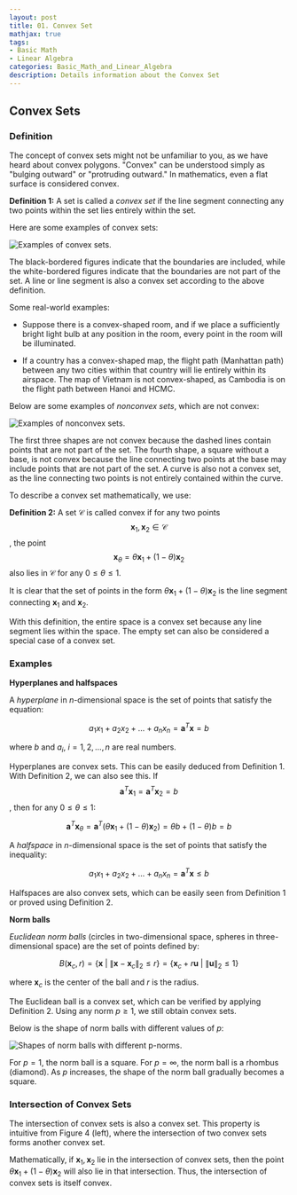 ```yaml
---
layout: post
title: 01. Convex Set
mathjax: true
tags:
- Basic Math
- Linear Algebra
categories: Basic_Math_and_Linear_Algebra
description: Details information about the Convex Set
---
```


## Convex Sets

### Definition

The concept of convex sets might not be unfamiliar to you, as we have
heard about convex polygons. \"Convex\" can be understood simply as
\"bulging outward\" or \"protruding outward.\" In mathematics, even a
flat surface is considered convex.

**Definition 1:** A set is called a *convex set* if the line segment
connecting any two points within the set lies entirely within the set.

Here are some examples of convex sets:

![Examples of convex sets.](/MLDL/assets/img/16_convexity/convexsets.png)

The black-bordered figures indicate that the boundaries are included,
while the white-bordered figures indicate that the boundaries are not
part of the set. A line or line segment is also a convex set according
to the above definition.

Some real-world examples:

-   Suppose there is a convex-shaped room, and if we place a
    sufficiently bright light bulb at any position in the room, every
    point in the room will be illuminated.

-   If a country has a convex-shaped map, the flight path (Manhattan
    path) between any two cities within that country will lie entirely
    within its airspace. The map of Vietnam is not convex-shaped, as
    Cambodia is on the flight path between Hanoi and HCMC.

Below are some examples of *nonconvex sets*, which are not convex:

![Examples of nonconvex sets.](/MLDL/assets/img/16_convexity/nonconvexsets.png)

The first three shapes are not convex because the dashed lines contain
points that are not part of the set. The fourth shape, a square without
a base, is not convex because the line connecting two points at the base
may include points that are not part of the set. A curve is also not a
convex set, as the line connecting two points is not entirely contained
within the curve.

To describe a convex set mathematically, we use:

**Definition 2:** A set $\mathcal{C}$ is called convex if for any two
points $$\mathbf{x}_1, \mathbf{x}_2 \in \mathcal{C}$$, the point
$$\mathbf{x}_{\theta} = \theta \mathbf{x}_1 + (1 - \theta) \mathbf{x}_2$$
also lies in $\mathcal{C}$ for any $0 \leq \theta \leq 1$.

It is clear that the set of points in the form
$\theta \mathbf{x}_1 + (1 - \theta) \mathbf{x}_2$ is the line segment
connecting $\mathbf{x}_1$ and $\mathbf{x}_2$.

With this definition, the entire space is a convex set because any line
segment lies within the space. The empty set can also be considered a
special case of a convex set.

### Examples

**Hyperplanes and halfspaces**

A *hyperplane* in $n$-dimensional space is the set of points that
satisfy the equation:

$$a_1 x_1 + a_2 x_2 + \dots + a_n x_n = \mathbf{a}^T \mathbf{x} = b$$

where $b$ and $a_i$, $i = 1, 2, \dots, n$ are real numbers.

Hyperplanes are convex sets. This can be easily deduced from
Definition 1. With Definition 2, we can also see this. If
$$\mathbf{a}^T \mathbf{x}_1 = \mathbf{a}^T \mathbf{x}_2 = b$$, then for
any $0 \leq \theta \leq 1$:

$$\mathbf{a}^T \mathbf{x}_{\theta} = \mathbf{a}^T (\theta \mathbf{x}_1 + (1 - \theta) \mathbf{x}_2) = \theta b + (1 - \theta) b = b$$

A *halfspace* in $n$-dimensional space is the set of points that satisfy
the inequality:

$$a_1 x_1 + a_2 x_2 + \dots + a_n x_n = \mathbf{a}^T \mathbf{x} \leq b$$

Halfspaces are also convex sets, which can be easily seen from
Definition 1 or proved using Definition 2.

**Norm balls**

*Euclidean norm balls* (circles in two-dimensional space, spheres in three-dimensional space) are the set of points defined by:

$$B(\mathbf{x}_c, r) = \left\{\mathbf{x} ~\big|~ \|\mathbf{x} - \mathbf{x}_c\|_2 \leq r \right\} = \left\{\mathbf{x}_c + r\mathbf{u} ~|~ \|\mathbf{u}\|_2 \leq 1 \right\}$$

where $\mathbf{x}_c$ is the center of the ball and $r$ is the radius.

The Euclidean ball is a convex set, which can be verified by applying
Definition 2. Using any norm $p \geq 1$, we still obtain convex sets.

Below is the shape of norm balls with different values of $p$:

![Shapes of norm balls with different $p$-norms.](/MLDL/assets/img/16_convexity/normballs.png)

For $p = 1$, the norm ball is a square. For $p = \infty$, the norm ball
is a rhombus (diamond). As $p$ increases, the shape of the norm ball
gradually becomes a square.

### Intersection of Convex Sets

The intersection of convex sets is also a convex set. This property is
intuitive from Figure 4 (left), where the intersection of two convex
sets forms another convex set.

Mathematically, if $\mathbf{x}_1, \mathbf{x}_2$ lie in the intersection
of convex sets, then the point
$\theta \mathbf{x}_1 + (1 - \theta) \mathbf{x}_2$ will also lie in that
intersection. Thus, the intersection of convex sets is itself convex.

